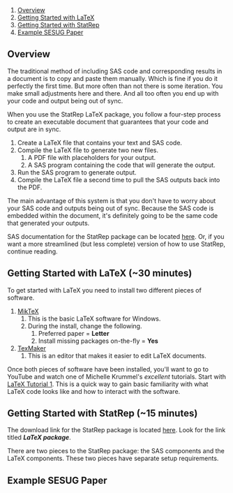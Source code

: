 1. <a href="#Overview">Overview</a>
1. <a href="#Getting Started with LaTeX">Getting Started with LaTeX</a>
1. <a href="#Getting Started with StatRep">Getting Started with StatRep</a>
1. <a href="#Example SESUG Paper">Example SESUG Paper</a>

<a name="Overview"/>

## Overview

The traditional method of including SAS code and corresponding results in a document is to copy and paste them manually. Which is fine if you do it perfectly the first time. But more often than not there is some iteration. You make small adjustments here and there. And all too often you end up with your code and output being out of sync.

When you use the StatRep LaTeX package, you follow a four-step process to create an executable document that guarantees that your code and output are in sync.

1. Create a LaTeX file that contains your text and SAS code. 
1. Compile the LaTeX file to generate two new files. 
   1. A PDF file with placeholders for your output.
   1. A SAS program containing the code that will generate the output. 
1. Run the SAS program to generate output. 
1. Compile the LaTeX file a second time to pull the SAS outputs back into the PDF.

The main advantage of this system is that you don't have to worry about your SAS code and outputs being out of sync. Because the SAS code is embedded within the document, it's definitely going to be the same code that generated your outputs. 

SAS documentation for the StatRep package can be located [here](http://support.sas.com/rnd/app/papers/statrep.html). Or, if you want a more streamlined (but less complete) version of how to use StatRep, continue reading. 

<a name="Getting Started with LaTeX"/>

## Getting Started with LaTeX (~30 minutes)

To get started with LaTeX you need to install two different pieces of software.

1. [MikTeX](https://miktex.org/download)
   1. This is the basic LaTeX software for Windows.
   1. During the install, change the following.
      1. Preferred paper = **Letter**
      1. Install missing packages on-the-fly = **Yes**
1. [TexMaker](http://www.xm1math.net/texmaker/download.html)
   1. This is an editor that makes it easier to edit LaTeX documents.

Once both pieces of software have been installed, you'll want to go to YouTube and watch one of Michelle Krummel's *excellent* tutorials. Start with [LaTeX Tutorial 1](https://www.youtube.com/watch?v=SoDv0qhyysQ). This is a quick way to gain basic familiarity with what LaTeX code looks like and how to interact with the software.

<a name="Getting Started with StatRep"/>

## Getting Started with StatRep (~15 minutes)

The download link for the StatRep package is located [here](http://support.sas.com/rnd/app/papers/statrep.html). Look for the link titled **_LaTeX package_**.

There are two pieces to the StatRep package: the SAS components and the LaTeX components. These two pieces have separate setup requirements. 

<a name="Example SESUG Paper"/>

## Example SESUG Paper
